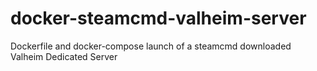 # docker-steamcmd-valheim-server
Dockerfile and docker-compose launch of a steamcmd downloaded Valheim Dedicated Server

